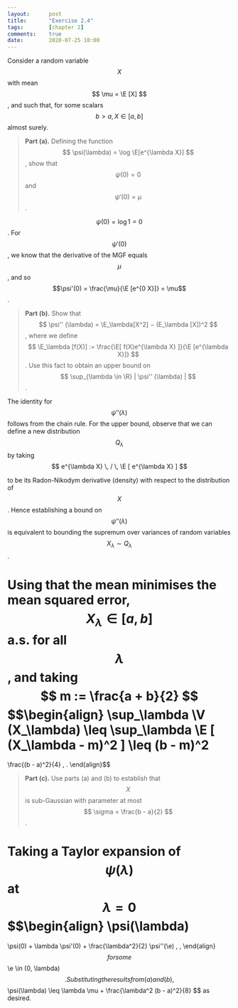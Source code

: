 ```yaml
---
layout:      post
title:       "Exercise 2.4"
tags:        [chapter 2]
comments:    true
date:        2020-07-25 10:00
---
```


Consider a random variable $$ X $$ with mean $$ \mu = \E [X] $$, and such that,
for some scalars $$ b > a, X \in [a, b] $$ almost surely.

> __Part (a).__
> Defining the function $$ \psi(\lambda) = \log \E[e^{\lambda X}] $$, show that
> $$ \psi (0) = 0 $$ and $$ \psi'(0) = \mu $$.

$$ \psi(0) = \log 1 = 0 $$. For $$ \psi'(0) $$, we know that the derivative of
the MGF equals $$ \mu $$, and so $$\psi'(0) = \frac{\mu}{\E [e^{0 X}]} = \mu$$.


> __Part (b).__
> Show that $$ \psi'' (\lambda) = \E_\lambda[X^2] − (E_\lambda [X])^2 $$,
> where we define
> $$ \E_\lambda [f(X)] := \frac{\E[ f(X)e^{\lambda X} ]}{\E [e^{\lambda X}]} $$.
>  Use this fact to obtain an upper bound on
> $$ \sup_{\lambda \in \R} | \psi'' (\lambda) | $$.

The identity for $$ \psi''(\lambda) $$ follows from the chain rule.
For the upper bound, observe that we can define a new distribution
$$ Q_\lambda $$ by taking
$$ e^{\lambda X} \, / \, \E [ e^{\lambda X} ] $$
<!-- $$ \frac{e^{\lambda X}}{\E [ e^{\lambda X} ]} $$ -->
to be its Radon-Nikodym derivative (density) with respect to the distribution
of $$ X $$.
Hence establishing a bound on $$\psi''(\lambda)$$ is equivalent to bounding the
supremum over variances of random variables $$ X_\lambda \sim Q_\lambda $$.

Using that the mean minimises the mean squared error,
$$ X_\lambda \in [a, b] $$ a.s. for all $$ \lambda $$,
and taking
$$ m := \frac{a + b}{2} $$
$$\begin{align}
  \sup_\lambda \V (X_\lambda)
  \leq
  \sup_\lambda \E [ (X_\lambda - m)^2 ]
  \leq
  (b - m)^2
  =
  \frac{(b - a)^2}{4}
  \, .
\end{align}$$


> __Part (c).__
> Use parts (a) and (b) to establish that $$ X $$ is sub-Gaussian with parameter
>  at most $$ \sigma = \frac{b - a}{2} $$.

Taking a Taylor expansion of $$ \psi(\lambda) $$ at
$$ \lambda = 0 $$
$$\begin{align}
  \psi(\lambda)
  =
  \psi(0) + \lambda \psi'(0) + \frac{\lambda^2}{2} \psi''(\e) \, ,
\end{align}$$
for some $$ \e \in (0, \lambda) $$.
Substituting the results from (a) and (b),
$$ \psi(\lambda) \leq \lambda \mu + \frac{\lambda^2 (b - a)^2}{8} $$ as desired.
